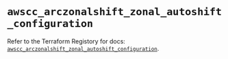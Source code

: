 # `awscc_arczonalshift_zonal_autoshift_configuration`

Refer to the Terraform Registory for docs: [`awscc_arczonalshift_zonal_autoshift_configuration`](https://registry.terraform.io/providers/hashicorp/awscc/0.70.0/docs/resources/arczonalshift_zonal_autoshift_configuration).
